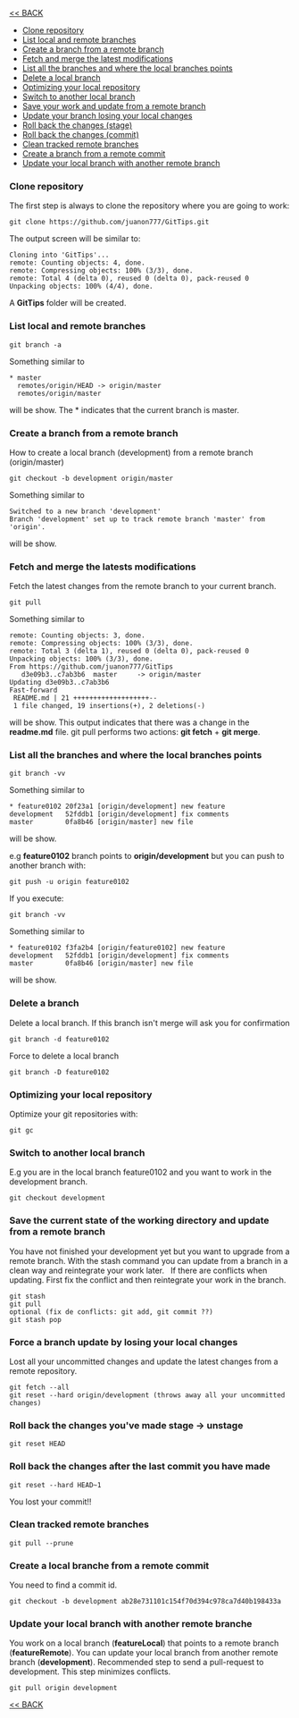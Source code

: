 [<< BACK](README.md)

- [Clone repository](#clone-repository)
- [List local and remote branches](#list-local-and-remote-branches)
- [Create a branch from a remote branch](#create-a-branch-from-a-remote-branch)
- [Fetch and merge the latest modifications](#fetch-and-merge-the-latests-modifications)
- [List all the branches and where the local branches points](#list-all-the-branches-and-where-the-local-branches-points)
- [Delete a local branch](#delete-a-branch)
- [Optimizing your local repository](#optimizing-your-local-repository)
- [Switch to another local branch](#switch-to-another-local-branch)
- [Save your work and update from a remote branch](#save-the-current-state-of-the-working-directory-and-update-from-a-remote-branch)
- [Update your branch losing your local changes](#force-a-branch-update-by-losing-your-local-changes)
- [Roll back the changes (stage)](#roll-back-the-changes-youve-made-stage---unstage)
- [Roll back the changes (commit)](#turn-back-the-changes-after-the-last-commit-you-have-made)
- [Clean tracked remote branches](#clean-tracked-remote-branches)
- [Create a branch from a remote commit](#create-a-local-branche-from-a-remote-commit)
- [Update your local branch with another remote branch](#update-your-local-branch-with-another-remote-branche)



### Clone repository

The first step is always to clone the repository where you are going to work:

```
git clone https://github.com/juanon777/GitTips.git
```

The output screen will be similar to:

```
Cloning into 'GitTips'...
remote: Counting objects: 4, done.
remote: Compressing objects: 100% (3/3), done.
remote: Total 4 (delta 0), reused 0 (delta 0), pack-reused 0
Unpacking objects: 100% (4/4), done.
```

A **GitTips** folder will be created.

### List local and remote branches

```
git branch -a
```

Something similar to

```
* master
  remotes/origin/HEAD -> origin/master
  remotes/origin/master
```
  
will be show. 
The * indicates that the current branch is master.


### Create a branch from a remote branch

How to create a local branch (development) from a remote branch (origin/master)

```
git checkout -b development origin/master
```
Something similar to

```
Switched to a new branch 'development'
Branch 'development' set up to track remote branch 'master' from 'origin'.
```

will be show. 

### Fetch and merge the latests modifications

Fetch the latest changes from the remote branch to your current branch.

```
git pull
```

Something similar to

```
remote: Counting objects: 3, done.
remote: Compressing objects: 100% (3/3), done.
remote: Total 3 (delta 1), reused 0 (delta 0), pack-reused 0
Unpacking objects: 100% (3/3), done.
From https://github.com/juanon777/GitTips
   d3e09b3..c7ab3b6  master     -> origin/master
Updating d3e09b3..c7ab3b6
Fast-forward
 README.md | 21 +++++++++++++++++++--
 1 file changed, 19 insertions(+), 2 deletions(-)
```

will be show. 
This output indicates that there was a change in the **readme.md** file.
git pull performs two actions: **git fetch** + **git merge**.

### List all the branches and where the local branches points

```
git branch -vv
```
Something similar to

```
* feature0102 20f23a1 [origin/development] new feature
development   52fddb1 [origin/development] fix comments
master        0fa8b46 [origin/master] new file
```

will be show.

e.g **feature0102** branch points to **origin/development** but you can push to another branch with:

```
git push -u origin feature0102
```

If you execute:

```
git branch -vv
```

Something similar to

```
* feature0102 f3fa2b4 [origin/feature0102] new feature
development   52fddb1 [origin/development] fix comments
master        0fa8b46 [origin/master] new file
```
will be show. 

### Delete a branch

Delete a local branch. If this branch isn't merge will ask you for confirmation

```
git branch -d feature0102
```

Force to delete a local branch

```
git branch -D feature0102
```


### Optimizing your local repository

Optimize your git repositories with:

```
git gc
```

### Switch to another local branch

E.g you are in the local branch feature0102 and you want to work in the development branch.

```
git checkout development
```

### Save the current state of the working directory and update from a remote branch

You have not finished your development yet but you want to upgrade from a remote branch. With the stash command you can update from a branch in a clean way and reintegrate your work later.
  If there are conflicts when updating. First fix the conflict and then reintegrate your work in the branch.

```
git stash
git pull
optional (fix de conflicts: git add, git commit ??)
git stash pop
```

### Force a branch update by losing your local changes

Lost all your uncommitted changes and update the latest changes from a remote repository.

```
git fetch --all
git reset --hard origin/development (throws away all your uncommitted changes)
```

### Roll back the changes you've made stage -> unstage

```
git reset HEAD
```

### Roll back the changes after the last commit you have made

```
git reset --hard HEAD~1
```

You lost your commit!!


### Clean tracked remote branches

```
git pull --prune
```

### Create a local branche from a remote commit

You need to find a commit id.

```
git checkout -b development ab28e731101c154f70d394c978ca7d40b198433a
```

### Update your local branch with another remote branche

You work on a local branch (**featureLocal**) that points to a remote branch (**featureRemote**).
You can update your local branch from another remote branch (**development**).
Recommended step to send a pull-request to development. This step minimizes conflicts.

```
git pull origin development
```




[<< BACK](README.md)
